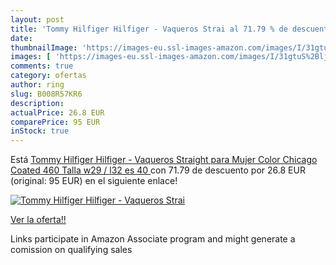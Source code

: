 ```yaml
---
layout: post
title: 'Tommy Hilfiger Hilfiger - Vaqueros Strai al 71.79 % de descuento'
date: 
thumbnailImage: 'https://images-eu.ssl-images-amazon.com/images/I/31gtuS%2BljdL._SL200_.jpg'
images: [ 'https://images-eu.ssl-images-amazon.com/images/I/31gtuS%2BljdL._SL200_.jpg' ]
comments: true
category: ofertas
author: ring
slug: B008R57KR6
description:
actualPrice: 26.8 EUR
comparePrice: 95 EUR
inStock: true
---
```


Está [Tommy Hilfiger Hilfiger - Vaqueros Straight para Mujer  Color Chicago Coated 460  Talla w29 / l32  es 40 ](https://www.amazon.es/dp/B008R57KR6/?tag=tolees-21) con 71.79 de descuento por 26.8 EUR (original: 95 EUR) en el siguiente enlace!

[![Tommy Hilfiger Hilfiger - Vaqueros Strai](https://images-eu.ssl-images-amazon.com/images/I/31gtuS%2BljdL._SL200_.jpg)](https://www.amazon.es/dp/B008R57KR6/?tag=tolees-21)

[Ver la oferta!!](https://www.amazon.es/dp/B008R57KR6/?tag=tolees-21)

Links participate in Amazon Associate program and might generate a comission on qualifying sales


